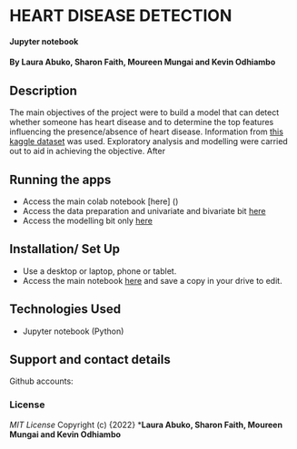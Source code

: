 # HEART DISEASE DETECTION
#### Jupyter notebook
#### By **Laura Abuko, Sharon Faith, Moureen Mungai and Kevin Odhiambo**
## Description
The main objectives of the project were to build a model that can detect whether someone has heart disease and to determine the top features influencing the presence/absence of heart disease. Information from [this kaggle dataset](https://www.kaggle.com/datasets/fedesoriano/heart-failure-prediction) was used. Exploratory analysis and modelling were carried out to aid in achieving the objective. After


## Running the apps
*  Access the main colab notebook [here] ()
*  Access the data preparation and univariate and bivariate bit [here]()
*  Access the modelling bit only [here]()


## Installation/ Set Up
* Use a desktop or laptop, phone or tablet.
* Access the main notebook [here]() and save a copy in your drive to edit.


## Technologies Used
* Jupyter notebook (Python)


## Support and contact details
Github accounts: 

### License
*MIT License*
Copyright (c) {2022} ***Laura Abuko, Sharon Faith, Moureen Mungai and Kevin Odhiambo**

